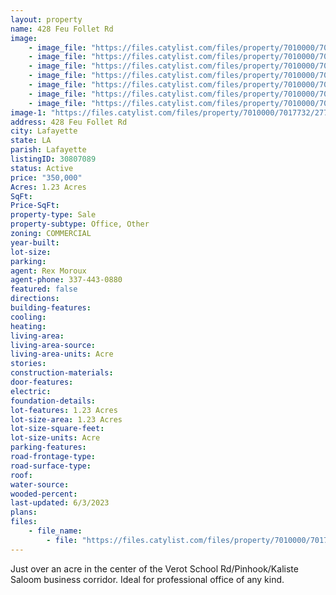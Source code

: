 ```yaml
---
layout: property
name: 428 Feu Follet Rd
image:
    - image_file: "https://files.catylist.com/files/property/7010000/7017732/27780684_Aerial_Canva___428_Feu_Follet_Rd___Rex_.png"
    - image_file: "https://files.catylist.com/files/property/7010000/7017732/27780681_CANVA_Flood_Zone___428_Feu_Follet_Rd.___Rex.png"
    - image_file: "https://files.catylist.com/files/property/7010000/7017732/27780683_Canva_Google_Map___428_Feu_Follet_Rd.___Rex.png"
    - image_file: "https://files.catylist.com/files/property/7010000/7017732/27780637_New_Zoning_Canva_Pic___428_Feu_Follet_Rd___Rex.png"
    - image_file: "https://files.catylist.com/files/property/7010000/7017732/27776239_Zoning_Map___428_Feu_Follet_Rd___Rex.png"
    - image_file: "https://files.catylist.com/files/property/7010000/7017732/27780860_1.png"
    - image_file: "https://files.catylist.com/files/property/7010000/7017732/27780861_2.png"
image-1: "https://files.catylist.com/files/property/7010000/7017732/27780702_Big__Aerial_for_LACDB___428_Feu_Follet_Rd___Rex.png"
address: 428 Feu Follet Rd
city: Lafayette
state: LA
parish: Lafayette
listingID: 30807089
status: Active
price: "350,000"
Acres: 1.23 Acres
SqFt:
Price-SqFt:
property-type: Sale
property-subtype: Office, Other
zoning: COMMERCIAL
year-built:
lot-size:
parking:
agent: Rex Moroux
agent-phone: 337-443-0880
featured: false
directions:
building-features:
cooling:
heating:
living-area:
living-area-source:
living-area-units: Acre
stories:
construction-materials:
door-features:
electric:
foundation-details:
lot-features: 1.23 Acres
lot-size-area: 1.23 Acres
lot-size-square-feet:
lot-size-units: Acre
parking-features:
road-frontage-type:
road-surface-type:
roof:
water-source:
wooded-percent:
last-updated: 6/3/2023
plans:
files:
    - file_name: 
        - file: "https://files.catylist.com/files/property/7010000/7017732/raw_27780864_Flyer___428_Feu_Follet_Rd.___Rex_.pdf"
---
```

Just over an acre in the center of the Verot School Rd/Pinhook/Kaliste Saloom business corridor. Ideal for professional office of any kind.
